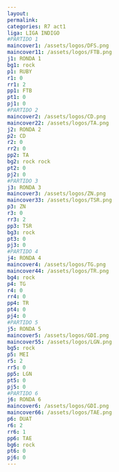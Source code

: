 ```yaml
---
layout: 
permalink: 
categories: R7 act1
liga: LIGA INDIGO
#PARTIDO 1
maincover1: /assets/logos/DFS.png
maincover11: /assets/logos/FTB.png
j1: RONDA 1
bg1: rock
p1: RUBY
r1: 0
rr1: 2
pp1: FTB
pt1: 0
pj1: 0
#PARTIDO 2
maincover2: /assets/logos/CD.png
maincover22: /assets/logos/TA.png
j2: RONDA 2
p2: CD
r2: 0
rr2: 0
pp2: TA
bg2: rock rock
pt2: 0
pj2: 0
#PARTIDO 3
j3: RONDA 3
maincover3: /assets/logos/ZN.png
maincover33: /assets/logos/TSR.png
p3: ZN
r3: 0
rr3: 2
pp3: TSR
bg3: rock
pt3: 0
pj3: 0
#PARTIDO 4
j4: RONDA 4
maincover4: /assets/logos/TG.png
maincover44: /assets/logos/TR.png
bg4: rock 
p4: TG
r4: 0
rr4: 0
pp4: TR
pt4: 0
pj4: 0
#PARTIDO 5
j5: RONDA 5
maincover5: /assets/logos/GDI.png
maincover55: /assets/logos/LGN.png
bg5: rock 
p5: MEI
r5: 2
rr5: 0
pp5: LGN
pt5: 0
pj5: 0
#PARTIDO 6
j6: RONDA 6
maincover6: /assets/logos/GDI.png
maincover66: /assets/logos/TAE.png
p6: DUAT
r6: 2
rr6: 1
pp6: TAE
bg6: rock
pt6: 0
pj6: 0
---
```

